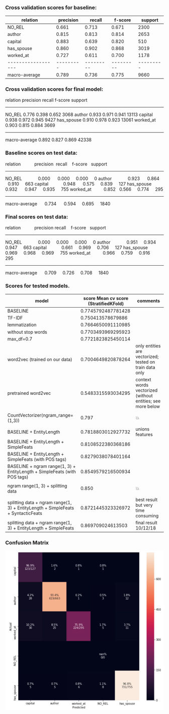 ### Cross validation scores for baseline:
|relation           |   precision |     recall|    f-score|    support |
|------------------  |  --------- | --------- | --------- | ---------  |
|NO_REL              |      0.661 |     0.713 |     0.671  |     2300 |
|author              |      0.815 |     0.813 |     0.814  |     2653 |
|capital             |      0.883 |     0.639 |     0.820  |      510 |
|has_spouse          |      0.860 |     0.902 |     0.868  |     3019 |
|worked_at           |      0.727 |     0.611 |     0.700  |     1178 |
|------------------  |  --------- | --------- | ---------  |--------- |
|macro-average       |      0.789 |     0.736 |     0.775  |     9660|

### Cross validation scores for final model:

relation           precision  recall    f-score   support
------------------ ---------- --------- --------- ---------
NO_REL             0.776      0.398     0.652     3068
author             0.933      0.971     0.941     13113
capital            0.938      0.972     0.945     9427
has_spouse         0.910      0.978     0.923     13061
worked_at          0.903      0.815     0.884     3669
------------------ ---------- --------- --------- ---------
macro-average      0.892      0.827     0.869     42338

### Baseline scores on test data:

relation           precision  recall    f-score   support
------------------ ---------- --------- --------- ---------
NO_REL             0.000      0.000     0.000     0
author             0.923      0.864     0.910     663
capital            0.948      0.575     0.839     127
has_spouse         0.932      0.947     0.935     755
worked_at          0.852      0.566     0.774     295

------------------ ---------- --------- --------- ---------
macro-average      0.734      0.594     0.695     1840

### Final scores on test data:

relation           precision  recall    f-score   support
------------------ ---------- --------- --------- ---------
NO_REL             0.000      0.000     0.000     0
author             0.951      0.934     0.947     663
capital            0.661      0.969     0.706     127
has_spouse         0.969      0.968     0.969     755
worked_at          0.966      0.759     0.916     295
------------------ ---------- --------- --------- ---------
macro-average      0.709      0.726     0.708     1840


### Scores for tested models.

**model**	| **score**  Mean cv score (StratifiedKFold)	| **comments** |
----- | ----------------------------------------|----------------------|
| BASELINE | 0.7745792487781428 |
| TF-IDF |	0.750413578679886 |
| lemmatization |	0.7664650091110985 |
| without stop words  | 0.7703493969295923 |
| max_df=0.7  | 0.7721823825450114 |
| word2vec (trained on our data) | 0.7004649820878264 | only entities are vectorized; tested on train data only |
| pretrained word2vec | 0.5483315593034295 | context words vectorized (without entities; see more below |
| |
| CountVectorizer(ngram_range=(1,3)) | 0.797 | :boom: |
| |
| BASELINE + EntityLength |	0.7818803012927732 |	unions features |
| BASELINE + EntityLength + SimpleFeats |	0.8108522380368186 |
| BASELINE + EntityLength + SimpleFeats (with POS tags)	| 0.8279038078401164 |
| BASELINE + ngram range(1, 3) + EntityLength + SimpleFeats (with POS tags) |	0.8549579216500934 |
| |
| ngram range(1, 3) + splitting data | 0.850 | :boom: |
| |
| splitting data + ngram range(1, 3) + EntityLength + SimpleFeats + SyntacticFeats |	0.8721445323326972 |	best result but very time consuming |
| splitting data + ngram range(1, 3) + EntityLength + SimpleFeats	| 0.869709024613503	| final result 10/12/18



### Confusion Matrix
![Screenshot](image_preview.png)


